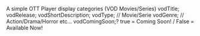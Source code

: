 A simple OTT Player display categories (VOD Movies/Series)
vodTitle;
vodRelease;
vodShortDescription;
vodType; // Movie/Serie
vodGenre; // Action/Drama/Horror etc...
vodComingSoon;? true = Coming Soon! / False = Available Now!
